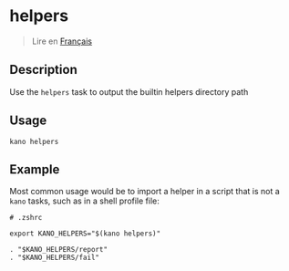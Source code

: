 # helpers

> Lire en [Français](/docs/fr/tasks/helpers.md)

## Description

Use the `helpers` task to output the builtin helpers directory path

## Usage

```shell
kano helpers
```

## Example

Most common usage would be to import a helper in a script that is not a `kano` tasks, such as in
a shell profile file:

```shell
# .zshrc

export KANO_HELPERS="$(kano helpers)"

. "$KANO_HELPERS/report"
. "$KANO_HELPERS/fail"

```
